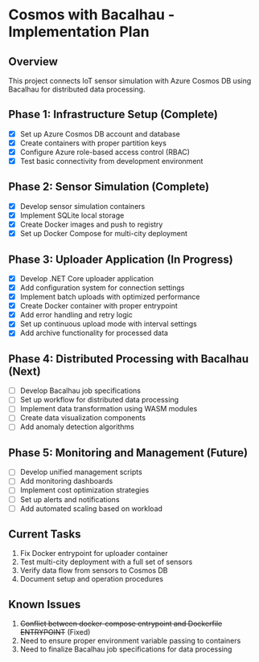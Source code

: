 # Cosmos with Bacalhau - Implementation Plan

## Overview
This project connects IoT sensor simulation with Azure Cosmos DB using Bacalhau for distributed data processing.

## Phase 1: Infrastructure Setup (Complete)
- [x] Set up Azure Cosmos DB account and database
- [x] Create containers with proper partition keys
- [x] Configure Azure role-based access control (RBAC)
- [x] Test basic connectivity from development environment

## Phase 2: Sensor Simulation (Complete)
- [x] Develop sensor simulation containers
- [x] Implement SQLite local storage
- [x] Create Docker images and push to registry
- [x] Set up Docker Compose for multi-city deployment

## Phase 3: Uploader Application (In Progress)
- [x] Develop .NET Core uploader application
- [x] Add configuration system for connection settings
- [x] Implement batch uploads with optimized performance
- [x] Create Docker container with proper entrypoint
- [x] Add error handling and retry logic
- [x] Set up continuous upload mode with interval settings
- [x] Add archive functionality for processed data

## Phase 4: Distributed Processing with Bacalhau (Next)
- [ ] Develop Bacalhau job specifications
- [ ] Set up workflow for distributed data processing
- [ ] Implement data transformation using WASM modules
- [ ] Create data visualization components
- [ ] Add anomaly detection algorithms

## Phase 5: Monitoring and Management (Future)
- [ ] Develop unified management scripts
- [ ] Add monitoring dashboards
- [ ] Implement cost optimization strategies
- [ ] Set up alerts and notifications
- [ ] Add automated scaling based on workload

## Current Tasks
1. Fix Docker entrypoint for uploader container
2. Test multi-city deployment with a full set of sensors
3. Verify data flow from sensors to Cosmos DB
4. Document setup and operation procedures

## Known Issues
1. ~~Conflict between docker-compose entrypoint and Dockerfile ENTRYPOINT~~ (Fixed)
2. Need to ensure proper environment variable passing to containers
3. Need to finalize Bacalhau job specifications for data processing